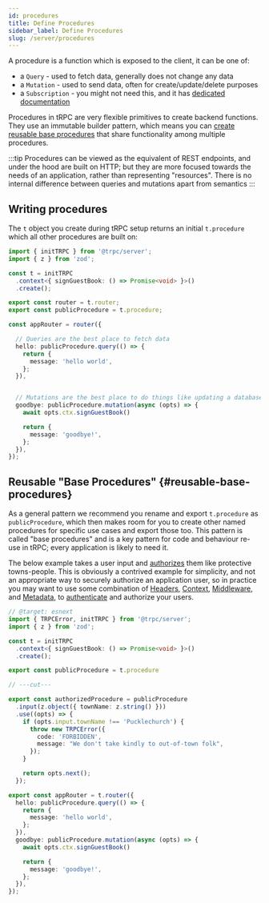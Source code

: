 ```yaml
---
id: procedures
title: Define Procedures
sidebar_label: Define Procedures
slug: /server/procedures
---
```


A procedure is a function which is exposed to the client, it can be one of:

- a `Query` - used to fetch data, generally does not change any data
- a `Mutation` - used to send data, often for create/update/delete purposes
- a `Subscription` - you might not need this, and it has [dedicated documentation](/docs/further/subscriptions)

Procedures in tRPC are very flexible primitives to create backend functions. They use an immutable builder pattern, which means you can [create reusable base procedures](#reusable-base-procedures) that share functionality among multiple procedures.

:::tip
Procedures can be viewed as the equivalent of REST endpoints, and under the hood are built on HTTP; but they are more focused towards the needs of an application, rather than representing "resources". There is no internal difference between queries and mutations apart from semantics
:::

## Writing procedures

The `t` object you create during tRPC setup returns an initial `t.procedure` which all other procedures are built on:

```ts twoslash
import { initTRPC } from '@trpc/server';
import { z } from 'zod';

const t = initTRPC
  .context<{ signGuestBook: () => Promise<void> }>()
  .create();

export const router = t.router;
export const publicProcedure = t.procedure;

const appRouter = router({

  // Queries are the best place to fetch data
  hello: publicProcedure.query(() => {
    return {
      message: 'hello world',
    };
  }),


  // Mutations are the best place to do things like updating a database
  goodbye: publicProcedure.mutation(async (opts) => {
    await opts.ctx.signGuestBook()

    return {
      message: 'goodbye!',
    };
  }),
});
```

## Reusable "Base Procedures" {#reusable-base-procedures}

As a general pattern we recommend you rename and export `t.procedure` as `publicProcedure`, which then makes room for you to create other named procedures for specific use cases and export those too. This pattern is called "base procedures" and is a key pattern for code and behaviour re-use in tRPC; every application is likely to need it.

The below example takes a user input and [authorizes](https://en.wikipedia.org/wiki/Authorization) them like protective towns-people. This is obviously a contrived example for simplicity, and not an appropriate way to securely authorize an application user, so in practice you may want to use some combination of [Headers](/docs/client/headers), [Context](context), [Middleware](middlewares), and [Metadata](metadata), to [authenticate](https://en.wikipedia.org/wiki/Authentication) and authorize your users.

```ts twoslash
// @target: esnext
import { TRPCError, initTRPC } from '@trpc/server';
import { z } from 'zod';

const t = initTRPC
  .context<{ signGuestBook: () => Promise<void> }>()
  .create();

export const publicProcedure = t.procedure

// ---cut---

export const authorizedProcedure = publicProcedure
  .input(z.object({ townName: z.string() }))
  .use((opts) => {
    if (opts.input.townName !== 'Pucklechurch') {
      throw new TRPCError({
        code: 'FORBIDDEN',
        message: "We don't take kindly to out-of-town folk",
      });
    }

    return opts.next();
  });

export const appRouter = t.router({
  hello: publicProcedure.query(() => {
    return {
      message: 'hello world',
    };
  }),
  goodbye: publicProcedure.mutation(async (opts) => {
    await opts.ctx.signGuestBook()

    return {
      message: 'goodbye!',
    };
  }),
});
```
